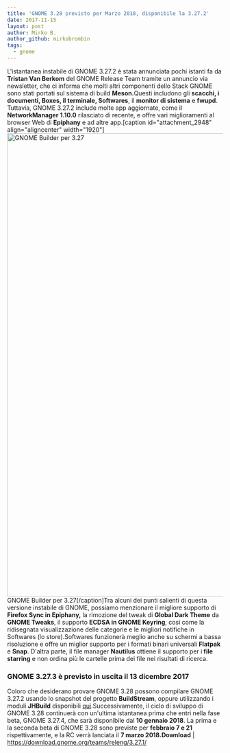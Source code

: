 ```yaml
---
title: 'GNOME 3.28 previsto per Marzo 2018, disponibile la 3.27.2'
date: 2017-11-15
layout: post
author: Mirko B.
author_github: mirkobrombin
tags:
  - gnome
---
```

L'istantanea instabile di GNOME 3.27.2 è stata annunciata pochi istanti fa da <b>Tristan Van Berkom</b> del GNOME Release Team tramite un annuncio via newsletter, che ci informa che molti altri componenti dello Stack GNOME sono stati portati sul sistema di build <b>Meson.</b>Questi includono gli <b>scacchi, i documenti, Boxes, il terminale, Softwares</b>, il <b>monitor di sistema</b> e <b>fwupd</b>. Tuttavia, GNOME 3.27.2 include molte app aggiornate, come il <b>NetworkManager</b> <b>1.10.0</b> rilasciato di recente, e offre vari miglioramenti al browser Web di <b>Epiphany</b> e ad altre app.[caption id="attachment_2948" align="aligncenter" width="1920"]<img class="wp-image-2948 size-full size-full wp-image-219" src="https://linuxhub.it/wordpress/wp-content/uploads/2017/11/1_LnssQR3C1foF_pdn5OmvVw.png" alt="GNOME Builder per 3.27" width="1920" height="1080" /> GNOME Builder per 3.27[/caption]Tra alcuni dei punti salienti di questa versione instabile di GNOME, possiamo menzionare il migliore supporto di <b>Firefox Sync in Epiphany,</b> la rimozione del tweak di <b>Global Dark Theme</b> da <b>GNOME Tweaks</b>, il supporto <b>ECDSA in GNOME Keyring</b>, così come la ridisegnata visualizzazione delle categorie e le migliori notifiche in Softwares (lo store).Softwares funzionerà meglio anche su schermi a bassa risoluzione e offre un miglior supporto per i formati binari universali <b>Flatpak</b> e <b>Snap</b>. D'altra parte, il file manager <b>Nautilus</b> ottiene il supporto per i<b> file starring</b> e non ordina più le cartelle prima dei file nei risultati di ricerca.<h3>GNOME 3.27.3 è previsto in uscita il 13 dicembre 2017</h3>Coloro che desiderano provare GNOME 3.28 possono compilare GNOME 3.27.2 usando lo snapshot del progetto <b>BuildStream</b>, oppure utilizzando i moduli <b>JHBuild</b> disponibili <a href="https://download.gnome.org/teams/releng/3.27.1/">qui</a>.Successivamente, il ciclo di sviluppo di GNOME 3.28 continuerà con un'ultima istantanea prima che entri nella fase beta, GNOME 3.27.4, che sarà disponibile dal <b>10 gennaio 2018</b>. La prima e la seconda beta di GNOME 3.28 sono previste per <b>febbraio 7 e 21</b> rispettivamente, e la RC verrà lanciata il <b>7 marzo 2018.</b><b>Download</b> | <a href="https://download.gnome.org/teams/releng/3.27.1/">https://download.gnome.org/teams/releng/3.27.1/</a>
